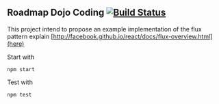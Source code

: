 Roadmap Dojo Coding [![Build Status](https://travis-ci.org/rsilve/Roadmap.svg?branch=angular)](https://travis-ci.org/rsilve/Roadmap)
--------------------



This project intend to propose an example implementation of the 
flux pattern explain [http://facebook.github.io/react/docs/flux-overview.html](here)

Start with 
	
	npm start

Test with
	
	npm test
